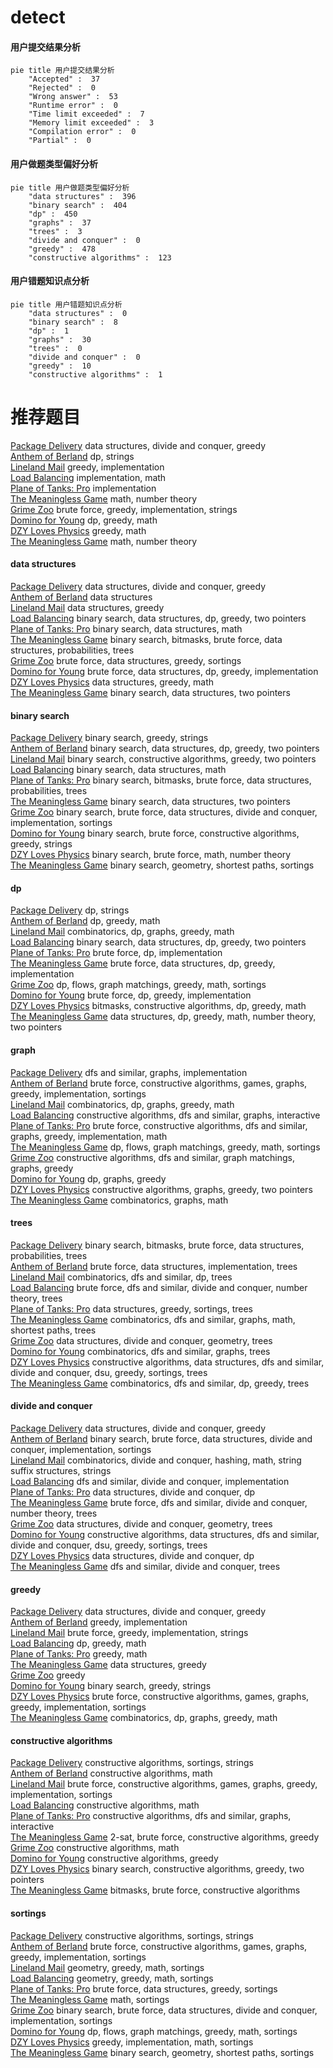 # detect
<!-- tabs:start -->
#### **用户提交结果分析**

```mermaid
pie title 用户提交结果分析
    "Accepted" :  37
    "Rejected" :  0
    "Wrong answer" :  53
    "Runtime error" :  0
    "Time limit exceeded" :  7
    "Memory limit exceeded" :  3
    "Compilation error" :  0
    "Partial" :  0
```
#### **用户做题类型偏好分析**

```mermaid
pie title 用户做题类型偏好分析
    "data structures" :  396
    "binary search" :  404
    "dp" :  450
    "graphs" :  37
    "trees" :  3
    "divide and conquer" :  0
    "greedy" :  478
    "constructive algorithms" :  123
```
#### **用户错题知识点分析**

```mermaid
pie title 用户错题知识点分析
    "data structures" :  0
    "binary search" :  8
    "dp" :  1
    "graphs" :  30
    "trees" :  0
    "divide and conquer" :  0
    "greedy" :  10
    "constructive algorithms" :  1
```
<!-- tabs:end -->
# 推荐题目
[Package Delivery](http://codeforces.com/problemset/problem/627/C)		data structures,
                        divide and conquer,
                        greedy		  
[Anthem of Berland](http://codeforces.com/problemset/problem/808/G)		dp,
                        strings		  
[Lineland Mail](http://codeforces.com/problemset/problem/567/A)		greedy,
                        implementation		  
[Load Balancing](http://codeforces.com/problemset/problem/609/C)		implementation,
                        math		  
[Plane of Tanks: Pro](http://codeforces.com/problemset/problem/175/B)		implementation		  
[The Meaningless Game](https://codeforces.com/contest/834/problem/C)		math,
                        number theory		  
[Grime Zoo](http://codeforces.com/problemset/problem/1411/D)		brute force,
                        greedy,
                        implementation,
                        strings		  
[Domino for Young](https://codeforces.com/contest/1269/problem/D)		dp,
                        greedy,
                        math		  
[DZY Loves Physics](https://codeforces.com/contest/445/problem/C)		greedy,
                        math		  
[The Meaningless Game](http://codeforces.com/problemset/problem/833/A)		math,
                        number theory		  
<!-- tabs:start -->
#### **data structures**
[Package Delivery](http://codeforces.com/problemset/problem/627/C)		data structures,
                        divide and conquer,
                        greedy		  
[Anthem of Berland](http://codeforces.com/problemset/problem/301/D)		data structures		  
[Lineland Mail](http://codeforces.com/problemset/problem/1070/C)		data structures,
                        greedy		  
[Load Balancing](http://codeforces.com/problemset/problem/1492/C)		binary search,
                        data structures,
                        dp,
                        greedy,
                        two pointers		  
[Plane of Tanks: Pro](http://codeforces.com/problemset/problem/1490/G)		binary search,
                        data structures,
                        math		  
[The Meaningless Game](http://codeforces.com/problemset/problem/1479/D)		binary search,
                        bitmasks,
                        brute force,
                        data structures,
                        probabilities,
                        trees		  
[Grime Zoo](http://codeforces.com/problemset/problem/1497/A)		brute force,
                        data structures,
                        greedy,
                        sortings		  
[Domino for Young](http://codeforces.com/problemset/problem/1491/C)		brute force,
                        data structures,
                        dp,
                        greedy,
                        implementation		  
[DZY Loves Physics](http://codeforces.com/problemset/problem/1492/B)		data structures,
                        greedy,
                        math		  
[The Meaningless Game](http://codeforces.com/problemset/problem/1436/E)		binary search,
                        data structures,
                        two pointers		  
#### **binary search**
[Package Delivery](https://codeforces.com/contest/779/problem/D)		binary search,
                        greedy,
                        strings		  
[Anthem of Berland](http://codeforces.com/problemset/problem/1492/C)		binary search,
                        data structures,
                        dp,
                        greedy,
                        two pointers		  
[Lineland Mail](http://codeforces.com/problemset/problem/1463/D)		binary search,
                        constructive algorithms,
                        greedy,
                        two pointers		  
[Load Balancing](http://codeforces.com/problemset/problem/1490/G)		binary search,
                        data structures,
                        math		  
[Plane of Tanks: Pro](http://codeforces.com/problemset/problem/1479/D)		binary search,
                        bitmasks,
                        brute force,
                        data structures,
                        probabilities,
                        trees		  
[The Meaningless Game](http://codeforces.com/problemset/problem/1436/E)		binary search,
                        data structures,
                        two pointers		  
[Grime Zoo](http://codeforces.com/problemset/problem/1461/D)		binary search,
                        brute force,
                        data structures,
                        divide and conquer,
                        implementation,
                        sortings		  
[Domino for Young](http://codeforces.com/problemset/problem/1493/C)		binary search,
                        brute force,
                        constructive algorithms,
                        greedy,
                        strings		  
[DZY Loves Physics](http://codeforces.com/problemset/problem/1487/D)		binary search,
                        brute force,
                        math,
                        number theory		  
[The Meaningless Game](http://codeforces.com/problemset/problem/1486/B)		binary search,
                        geometry,
                        shortest paths,
                        sortings		  
#### **dp**
[Package Delivery](http://codeforces.com/problemset/problem/808/G)		dp,
                        strings		  
[Anthem of Berland](https://codeforces.com/contest/1269/problem/D)		dp,
                        greedy,
                        math		  
[Lineland Mail](http://codeforces.com/problemset/problem/1466/H)		combinatorics,
                        dp,
                        graphs,
                        greedy,
                        math		  
[Load Balancing](http://codeforces.com/problemset/problem/1492/C)		binary search,
                        data structures,
                        dp,
                        greedy,
                        two pointers		  
[Plane of Tanks: Pro](https://codeforces.com/contest/1457/problem/C)		brute force,
                        dp,
                        implementation		  
[The Meaningless Game](http://codeforces.com/problemset/problem/1491/C)		brute force,
                        data structures,
                        dp,
                        greedy,
                        implementation		  
[Grime Zoo](http://codeforces.com/problemset/problem/1437/C)		dp,
                        flows,
                        graph matchings,
                        greedy,
                        math,
                        sortings		  
[Domino for Young](http://codeforces.com/problemset/problem/1499/B)		brute force,
                        dp,
                        greedy,
                        implementation		  
[DZY Loves Physics](http://codeforces.com/problemset/problem/1491/D)		bitmasks,
                        constructive algorithms,
                        dp,
                        greedy,
                        math		  
[The Meaningless Game](http://codeforces.com/problemset/problem/1497/E1)		data structures,
                        dp,
                        greedy,
                        math,
                        number theory,
                        two pointers		  
#### **graph**
[Package Delivery](http://codeforces.com/problemset/problem/1033/A)		dfs and similar,
                        graphs,
                        implementation		  
[Anthem of Berland](http://codeforces.com/problemset/problem/1333/D)		brute force,
                        constructive algorithms,
                        games,
                        graphs,
                        greedy,
                        implementation,
                        sortings		  
[Lineland Mail](http://codeforces.com/problemset/problem/1466/H)		combinatorics,
                        dp,
                        graphs,
                        greedy,
                        math		  
[Load Balancing](http://codeforces.com/problemset/problem/811/D)		constructive algorithms,
                        dfs and similar,
                        graphs,
                        interactive		  
[Plane of Tanks: Pro](http://codeforces.com/problemset/problem/1487/C)		brute force,
                        constructive algorithms,
                        dfs and similar,
                        graphs,
                        greedy,
                        implementation,
                        math		  
[The Meaningless Game](http://codeforces.com/problemset/problem/1437/C)		dp,
                        flows,
                        graph matchings,
                        greedy,
                        math,
                        sortings		  
[Grime Zoo](http://codeforces.com/problemset/problem/1470/D)		constructive algorithms,
                        dfs and similar,
                        graph matchings,
                        graphs,
                        greedy		  
[Domino for Young](http://codeforces.com/problemset/problem/1476/C)		dp,
                        graphs,
                        greedy		  
[DZY Loves Physics](http://codeforces.com/problemset/problem/1304/D)		constructive algorithms,
                        graphs,
                        greedy,
                        two pointers		  
[The Meaningless Game](http://codeforces.com/problemset/problem/1475/C)		combinatorics,
                        graphs,
                        math		  
#### **trees**
[Package Delivery](http://codeforces.com/problemset/problem/1479/D)		binary search,
                        bitmasks,
                        brute force,
                        data structures,
                        probabilities,
                        trees		  
[Anthem of Berland](http://codeforces.com/problemset/problem/1511/C)		brute force,
                        data structures,
                        implementation,
                        trees		  
[Lineland Mail](http://codeforces.com/problemset/problem/1499/F)		combinatorics,
                        dfs and similar,
                        dp,
                        trees		  
[Load Balancing](http://codeforces.com/problemset/problem/1491/E)		brute force,
                        dfs and similar,
                        divide and conquer,
                        number theory,
                        trees		  
[Plane of Tanks: Pro](http://codeforces.com/problemset/problem/1466/D)		data structures,
                        greedy,
                        sortings,
                        trees		  
[The Meaningless Game](http://codeforces.com/problemset/problem/1495/D)		combinatorics,
                        dfs and similar,
                        graphs,
                        math,
                        shortest paths,
                        trees		  
[Grime Zoo](http://codeforces.com/problemset/problem/1303/G)		data structures,
                        divide and conquer,
                        geometry,
                        trees		  
[Domino for Young](http://codeforces.com/problemset/problem/1454/E)		combinatorics,
                        dfs and similar,
                        graphs,
                        trees		  
[DZY Loves Physics](http://codeforces.com/problemset/problem/1494/D)		constructive algorithms,
                        data structures,
                        dfs and similar,
                        divide and conquer,
                        dsu,
                        greedy,
                        sortings,
                        trees		  
[The Meaningless Game](http://codeforces.com/problemset/problem/1292/C)		combinatorics,
                        dfs and similar,
                        dp,
                        greedy,
                        trees		  
#### **divide and conquer**
[Package Delivery](http://codeforces.com/problemset/problem/627/C)		data structures,
                        divide and conquer,
                        greedy		  
[Anthem of Berland](http://codeforces.com/problemset/problem/1461/D)		binary search,
                        brute force,
                        data structures,
                        divide and conquer,
                        implementation,
                        sortings		  
[Lineland Mail](http://codeforces.com/problemset/problem/1466/G)		combinatorics,
                        divide and conquer,
                        hashing,
                        math,
                        string suffix structures,
                        strings		  
[Load Balancing](http://codeforces.com/problemset/problem/1490/D)		dfs and similar,
                        divide and conquer,
                        implementation		  
[Plane of Tanks: Pro](https://codeforces.com/contest/1483/problem/C)		data structures,
                        divide and conquer,
                        dp		  
[The Meaningless Game](http://codeforces.com/problemset/problem/1491/E)		brute force,
                        dfs and similar,
                        divide and conquer,
                        number theory,
                        trees		  
[Grime Zoo](http://codeforces.com/problemset/problem/1303/G)		data structures,
                        divide and conquer,
                        geometry,
                        trees		  
[Domino for Young](http://codeforces.com/problemset/problem/1494/D)		constructive algorithms,
                        data structures,
                        dfs and similar,
                        divide and conquer,
                        dsu,
                        greedy,
                        sortings,
                        trees		  
[DZY Loves Physics](http://codeforces.com/problemset/problem/1482/E)		data structures,
                        divide and conquer,
                        dp		  
[The Meaningless Game](http://codeforces.com/problemset/problem/566/C)		dfs and similar,
                        divide and conquer,
                        trees		  
#### **greedy**
[Package Delivery](http://codeforces.com/problemset/problem/627/C)		data structures,
                        divide and conquer,
                        greedy		  
[Anthem of Berland](http://codeforces.com/problemset/problem/567/A)		greedy,
                        implementation		  
[Lineland Mail](http://codeforces.com/problemset/problem/1411/D)		brute force,
                        greedy,
                        implementation,
                        strings		  
[Load Balancing](https://codeforces.com/contest/1269/problem/D)		dp,
                        greedy,
                        math		  
[Plane of Tanks: Pro](https://codeforces.com/contest/445/problem/C)		greedy,
                        math		  
[The Meaningless Game](http://codeforces.com/problemset/problem/1070/C)		data structures,
                        greedy		  
[Grime Zoo](http://codeforces.com/problemset/problem/1003/D)		greedy		  
[Domino for Young](https://codeforces.com/contest/779/problem/D)		binary search,
                        greedy,
                        strings		  
[DZY Loves Physics](http://codeforces.com/problemset/problem/1333/D)		brute force,
                        constructive algorithms,
                        games,
                        graphs,
                        greedy,
                        implementation,
                        sortings		  
[The Meaningless Game](http://codeforces.com/problemset/problem/1466/H)		combinatorics,
                        dp,
                        graphs,
                        greedy,
                        math		  
#### **constructive algorithms**
[Package Delivery](http://codeforces.com/problemset/problem/1256/F)		constructive algorithms,
                        sortings,
                        strings		  
[Anthem of Berland](http://codeforces.com/problemset/problem/1355/D)		constructive algorithms,
                        math		  
[Lineland Mail](http://codeforces.com/problemset/problem/1333/D)		brute force,
                        constructive algorithms,
                        games,
                        graphs,
                        greedy,
                        implementation,
                        sortings		  
[Load Balancing](http://codeforces.com/problemset/problem/1352/B)		constructive algorithms,
                        math		  
[Plane of Tanks: Pro](http://codeforces.com/problemset/problem/811/D)		constructive algorithms,
                        dfs and similar,
                        graphs,
                        interactive		  
[The Meaningless Game](http://codeforces.com/problemset/problem/1400/C)		2-sat,
                        brute force,
                        constructive algorithms,
                        greedy		  
[Grime Zoo](http://codeforces.com/problemset/problem/1447/A)		constructive algorithms,
                        math		  
[Domino for Young](http://codeforces.com/problemset/problem/1493/A)		constructive algorithms,
                        greedy		  
[DZY Loves Physics](http://codeforces.com/problemset/problem/1463/D)		binary search,
                        constructive algorithms,
                        greedy,
                        two pointers		  
[The Meaningless Game](https://codeforces.com/contest/1456/problem/B)		bitmasks,
                        brute force,
                        constructive algorithms		  
#### **sortings**
[Package Delivery](http://codeforces.com/problemset/problem/1256/F)		constructive algorithms,
                        sortings,
                        strings		  
[Anthem of Berland](http://codeforces.com/problemset/problem/1333/D)		brute force,
                        constructive algorithms,
                        games,
                        graphs,
                        greedy,
                        implementation,
                        sortings		  
[Lineland Mail](https://codeforces.com/contest/1496/problem/C)		geometry,
                        greedy,
                        math,
                        sortings		  
[Load Balancing](http://codeforces.com/problemset/problem/1495/A)		geometry,
                        greedy,
                        math,
                        sortings		  
[Plane of Tanks: Pro](http://codeforces.com/problemset/problem/1497/A)		brute force,
                        data structures,
                        greedy,
                        sortings		  
[The Meaningless Game](http://codeforces.com/problemset/problem/1427/A)		math,
                        sortings		  
[Grime Zoo](http://codeforces.com/problemset/problem/1461/D)		binary search,
                        brute force,
                        data structures,
                        divide and conquer,
                        implementation,
                        sortings		  
[Domino for Young](http://codeforces.com/problemset/problem/1437/C)		dp,
                        flows,
                        graph matchings,
                        greedy,
                        math,
                        sortings		  
[DZY Loves Physics](http://codeforces.com/problemset/problem/1473/A)		greedy,
                        implementation,
                        math,
                        sortings		  
[The Meaningless Game](http://codeforces.com/problemset/problem/1486/B)		binary search,
                        geometry,
                        shortest paths,
                        sortings		  
<!-- tabs:end -->
